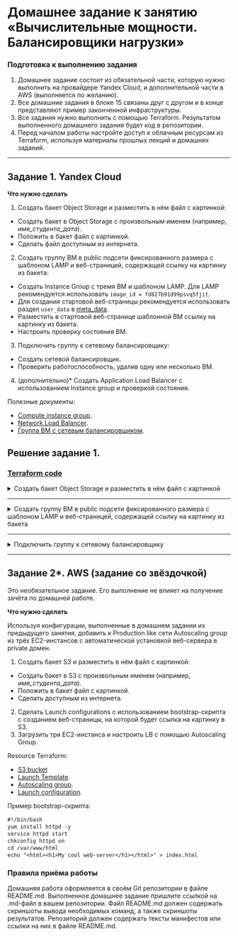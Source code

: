 # Домашнее задание к занятию «Вычислительные мощности. Балансировщики нагрузки»  

### Подготовка к выполнению задания

1. Домашнее задание состоит из обязательной части, которую нужно выполнить на провайдере Yandex Cloud, и дополнительной части в AWS (выполняется по желанию). 
2. Все домашние задания в блоке 15 связаны друг с другом и в конце представляют пример законченной инфраструктуры.  
3. Все задания нужно выполнить с помощью Terraform. Результатом выполненного домашнего задания будет код в репозитории. 
4. Перед началом работы настройте доступ к облачным ресурсам из Terraform, используя материалы прошлых лекций и домашних заданий.

---
## Задание 1. Yandex Cloud 

**Что нужно сделать**

1. Создать бакет Object Storage и разместить в нём файл с картинкой:

 - Создать бакет в Object Storage с произвольным именем (например, _имя_студента_дата_).
 - Положить в бакет файл с картинкой.
 - Сделать файл доступным из интернета.
 
2. Создать группу ВМ в public подсети фиксированного размера с шаблоном LAMP и веб-страницей, содержащей ссылку на картинку из бакета:

 - Создать Instance Group с тремя ВМ и шаблоном LAMP. Для LAMP рекомендуется использовать `image_id = fd827b91d99psvq5fjit`.
 - Для создания стартовой веб-страницы рекомендуется использовать раздел `user_data` в [meta_data](https://cloud.yandex.ru/docs/compute/concepts/vm-metadata).
 - Разместить в стартовой веб-странице шаблонной ВМ ссылку на картинку из бакета.
 - Настроить проверку состояния ВМ.
 
3. Подключить группу к сетевому балансировщику:

 - Создать сетевой балансировщик.
 - Проверить работоспособность, удалив одну или несколько ВМ.
4. (дополнительно)* Создать Application Load Balancer с использованием Instance group и проверкой состояния.

Полезные документы:

- [Compute instance group](https://registry.terraform.io/providers/yandex-cloud/yandex/latest/docs/resources/compute_instance_group).
- [Network Load Balancer](https://registry.terraform.io/providers/yandex-cloud/yandex/latest/docs/resources/lb_network_load_balancer).
- [Группа ВМ с сетевым балансировщиком](https://cloud.yandex.ru/docs/compute/operations/instance-groups/create-with-balancer).

## Решение задание 1.

### [Terraform code](terraform/)

<details><summary>Создать бакет Object Storage и разместить в нём файл с картинкой</summary>

```shell
nrv@nrv:~/devops-netology/homeworks/clopro-2/terraform$ yc storage bucket list
+------------+----------------------+-----------+-----------------------+---------------------+
|    NAME    |      FOLDER ID       | MAX SIZE  | DEFAULT STORAGE CLASS |     CREATED AT      |
+------------+----------------------+-----------+-----------------------+---------------------+
| nrv-test-1 | b1gkuhr7ssi0qfamt3uq | 104857600 | STANDARD              | 2023-12-05 13:07:54 |
+------------+----------------------+-----------+-----------------------+---------------------+
nrv@nrv:~/devops-netology/homeworks/clopro-2/terraform$ yc storage bucket stats nrv-test-1
name: nrv-test-1
max_size: "104857600"
used_size: "256395"
storage_class_used_sizes:
  - storage_class: STANDARD
    class_size: "256395"
storage_class_counters:
  - storage_class: STANDARD
    counters:
      simple_object_size: "256395"
      simple_object_count: "1"
default_storage_class: STANDARD
anonymous_access_flags:
  read: true
  list: false
  config_read: true
created_at: "2023-12-05T13:07:54.099706Z"
updated_at: "2023-12-05T13:13:49.546182Z"
nrv@nrv:~/devops-netology/homeworks/clopro-2/terraform$ curl -S -I https://storage.yandexcloud.net/nrv-test-1/test-pic.p
ng
HTTP/2 200
server: nginx
date: Tue, 05 Dec 2023 13:34:06 GMT
content-type: application/octet-stream
content-length: 256395
accept-ranges: bytes
etag: "ccb29bb4170956960fe794402925fbe6"
last-modified: Tue, 05 Dec 2023 13:09:00 GMT
x-amz-request-id: b533082897814b7b
```
</details>

---

<details><summary>Создать группу ВМ в public подсети фиксированного размера с шаблоном LAMP и веб-страницей, содержащей ссылку на картинку из бакета</summary>

```shell
nrv@nrv:~/devops-netology/homeworks/clopro-2/terraform$ yc compute instance-group list
+----------------------+------+--------+------+
|          ID          | NAME | STATUS | SIZE |
+----------------------+------+--------+------+
| cl1j6nd06mpsnc9qut2s | ig-1 | ACTIVE |    3 |
+----------------------+------+--------+------+
nrv@nrv:~/devops-netology/homeworks/clopro-2/terraform$ yc compute instance-group list-instances --name ig-1
+----------------------+---------------------------+-------------+---------------+----------------------+----------------+
|     INSTANCE ID      |           NAME            | EXTERNAL IP |  INTERNAL IP  |        STATUS        | STATUS MESSAGE |
+----------------------+---------------------------+-------------+---------------+----------------------+----------------+
| fhm55s14ovgfabufn876 | cl1j6nd06mpsnc9qut2s-ebog |             | 192.168.10.8  | RUNNING_ACTUAL [34m] |                |
| fhmuvohv14o7qgn3g08q | cl1j6nd06mpsnc9qut2s-iwir |             | 192.168.10.27 | RUNNING_ACTUAL [33m] |                |
| fhm71j9rekv5t51131eu | cl1j6nd06mpsnc9qut2s-ozet |             | 192.168.10.9  | RUNNING_ACTUAL [34m] |                |
+----------------------+---------------------------+-------------+---------------+----------------------+----------------+
yc compute instance-group get --name ig-1
id: cl1j6nd06mpsnc9qut2s
folder_id: b1gkuhr7ssi0qfamt3uq
created_at: "2023-12-05T13:09:01.748Z"
name: ig-1
instance_template:
  platform_id: standard-v3
  resources_spec:
    memory: "2147483648"
    cores: "2"
    core_fraction: "20"
  boot_disk_spec:
    mode: READ_WRITE
    disk_spec:
      type_id: network-hdd
      size: "16106127360"
      image_id: fd8gnvkksobme3786ljc
  network_interface_specs:
    - network_id: enp84ptkmkncu45q53bh
      subnet_ids:
        - e9brc7csjkaap5nji10f
      primary_v4_address_spec: {}
  scheduling_policy:
    preemptible: true
scale_policy:
  fixed_scale:
    size: "3"
deploy_policy:
  max_unavailable: "1"
  strategy: PROACTIVE
allocation_policy:
  zones:
    - zone_id: ru-central1-a
load_balancer_state:
  target_group_id: enpmka31m454e4sgg56d
managed_instances_state:
  target_size: "3"
  running_actual_count: "3"
load_balancer_spec:
  target_group_spec:
    name: target-group
    description: load balancer target group
service_account_id: ajeq9k9fbgh1b6iiihvc
status: ACTIVE
application_load_balancer_state: {}
```
</details>

---

<details><summary>Подключить группу к сетевому балансировщику</summary>

```shell
nrv@nrv:~/devops-netology/homeworks/clopro-2/terraform$ yc load-balancer network-load-balancer list
+----------------------+-------------------------+-------------+----------+----------------+------------------------+--------+
|          ID          |          NAME           |  REGION ID  |   TYPE   | LISTENER COUNT | ATTACHED TARGET GROUPS | STATUS |
+----------------------+-------------------------+-------------+----------+----------------+------------------------+--------+
| enphqult0pb6jd5pt4t5 | network-load-balancer-1 | ru-central1 | EXTERNAL |              1 | enpmka31m454e4sgg56d   | ACTIVE |
+----------------------+-------------------------+-------------+----------+----------------+------------------------+--------+
nrv@nrv:~/devops-netology/homeworks/clopro-2/terraform$ yc load-balancer network-load-balancer get enphqult0pb6jd5pt4t5
id: enphqult0pb6jd5pt4t5
folder_id: b1gkuhr7ssi0qfamt3uq
created_at: "2023-12-05T13:10:08Z"
name: network-load-balancer-1
region_id: ru-central1
status: ACTIVE
type: EXTERNAL
listeners:
  - name: network-load-balancer-1-listener
    address: 158.160.129.144
    port: "80"
    protocol: TCP
    target_port: "80"
    ip_version: IPV4
attached_target_groups:
  - target_group_id: enpmka31m454e4sgg56d
    health_checks:
      - name: http
        interval: 2s
        timeout: 1s
        unhealthy_threshold: "2"
        healthy_threshold: "2"
        http_options:
          port: "80"
          path: /index.html
```
![проверка работы балансировщика](files/nlb-1.png)


</details>


---
## Задание 2*. AWS (задание со звёздочкой)

Это необязательное задание. Его выполнение не влияет на получение зачёта по домашней работе.

**Что нужно сделать**

Используя конфигурации, выполненные в домашнем задании из предыдущего занятия, добавить к Production like сети Autoscaling group из трёх EC2-инстансов с  автоматической установкой веб-сервера в private домен.

1. Создать бакет S3 и разместить в нём файл с картинкой:

 - Создать бакет в S3 с произвольным именем (например, _имя_студента_дата_).
 - Положить в бакет файл с картинкой.
 - Сделать доступным из интернета.
2. Сделать Launch configurations с использованием bootstrap-скрипта с созданием веб-страницы, на которой будет ссылка на картинку в S3. 
3. Загрузить три ЕС2-инстанса и настроить LB с помощью Autoscaling Group.

Resource Terraform:

- [S3 bucket](https://registry.terraform.io/providers/hashicorp/aws/latest/docs/resources/s3_bucket)
- [Launch Template](https://registry.terraform.io/providers/hashicorp/aws/latest/docs/resources/launch_template).
- [Autoscaling group](https://registry.terraform.io/providers/hashicorp/aws/latest/docs/resources/autoscaling_group).
- [Launch configuration](https://registry.terraform.io/providers/hashicorp/aws/latest/docs/resources/launch_configuration).

Пример bootstrap-скрипта:

```
#!/bin/bash
yum install httpd -y
service httpd start
chkconfig httpd on
cd /var/www/html
echo "<html><h1>My cool web-server</h1></html>" > index.html
```
### Правила приёма работы

Домашняя работа оформляется в своём Git репозитории в файле README.md. Выполненное домашнее задание пришлите ссылкой на .md-файл в вашем репозитории.
Файл README.md должен содержать скриншоты вывода необходимых команд, а также скриншоты результатов.
Репозиторий должен содержать тексты манифестов или ссылки на них в файле README.md.
